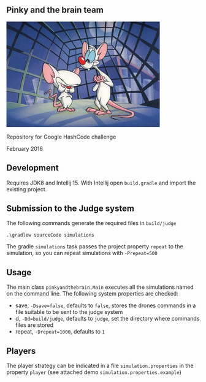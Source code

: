 ## Pinky and the brain team

![Banner](banner.png)

Repository for Google HashCode challenge

February 2016

## Development

Requires JDK8 and Intellij 15. With Intellij open `build.gradle` and import
the existing project.

## Submission to the Judge system

The following commands generate the required files in `build/judge`

    .\gradlew sourceCode simulations
    
The gradle `simulations` task passes the project property `repeat` to the simulation,
so you can repeat simulations with `-Prepeat=500`

## Usage

The main class `pinkyandthebrain.Main` executes all the simulations named
on the command line. The following system properties are checked:

- save, `-Dsave=false`, defaults to `false`, stores the drones commands in a file
suitable to be sent to the judge system
- d, `-Dd=build/judge`, defaults to `judge`, set the directory where commands files
are stored
- repeat, `-Drepeat=1000`, defaults to `1`

## Players

The player strategy can be indicated in a file `simulation.properties` in the property
`player` (see attached demo `simulation.properties.example`)
